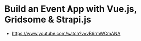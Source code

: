 # Build an Event App with Vue.js, Gridsome & Strapi.js

* <https://www.youtube.com/watch?v=vB6rmWCmANA>
